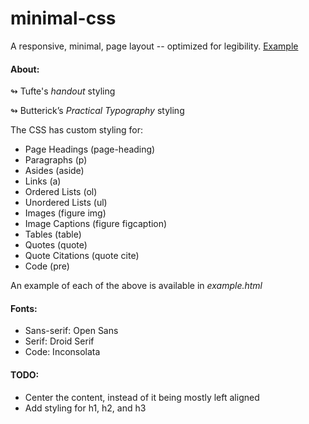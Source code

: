 # minimal-css
A responsive, minimal, page layout -- optimized for legibility.  [Example](http://errantmind.github.io/minimal-css/)

#### About:
↬ Tufte's _handout_ styling 

↬ Butterick’s _Practical Typography_ styling

The CSS has custom styling for:
* Page Headings (page-heading)
* Paragraphs (p)
* Asides (aside)
* Links (a)
* Ordered Lists (ol)
* Unordered Lists (ul)
* Images (figure img)
* Image Captions (figure figcaption)
* Tables (table)
* Quotes (quote)
* Quote Citations (quote cite)
* Code (pre)

An example of each of the above is available in _example.html_

#### Fonts:
* Sans-serif: Open Sans
* Serif: Droid Serif
* Code: Inconsolata

#### TODO:
* Center the content, instead of it being mostly left aligned
* Add styling for h1, h2, and h3
